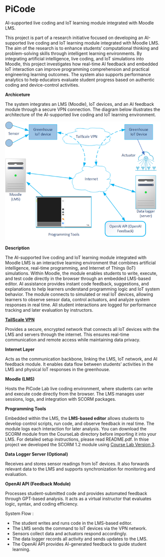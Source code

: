 # PiCode 
AI-supported live coding and IoT learning module integrated with Moodle LMS.

This project is part of a research initiative focused on developing an AI-supported live coding and IoT learning module integrated with Moodle LMS. The aim of the research is to enhance students’ computational thinking and problem-solving skills through intelligent learning environments. By integrating artificial intelligence, live coding, and IoT simulations into Moodle, this project investigates how real-time AI feedback and embedded IoT interaction can improve programming comprehension and practical engineering learning outcomes. The system also supports performance analytics to help educators evaluate student progress based on authentic coding and device-control activities.

**Archiceture**

The system integrates an LMS (Moodle), IoT devices, and an AI feedback module through a secure VPN connection.
The diagram below illustrates the architecture of the AI-supported live coding and IoT learning environment.

<img src="Documentation/Architecture.png" alt="Ilustrasi Irigasi" width="600"/>

**Description**

The AI-supported live coding and IoT learning module integrated with Moodle LMS is an interactive learning environment that combines artificial intelligence, real-time programming, and Internet of Things (IoT) simulations. Within Moodle, the module enables students to write, execute, and test code directly in the browser through an embedded LMS-based editor. AI assistance provides instant code feedback, suggestions, and explanations to help learners understand programming logic and IoT system behavior. The module connects to simulated or real IoT devices, allowing learners to observe sensor data, control actuators, and analyze system responses in real time. All student interactions are logged for performance tracking and later evaluation by instructors.

[**TailScale VPN**](https://tailscale.com)

Provides a secure, encrypted network that connects all IoT devices with the LMS and servers through the internet. This ensures real-time communication and remote access while maintaining data privacy.

**Internet Layer**

Acts as the communication backbone, linking the LMS, IoT network, and AI feedback module. It enables data flow between students’ activities in the LMS and physical IoT responses in the greenhouse.

**Moodle (LMS)**

Hosts the PiCode Lab live coding environment, where students can write and execute code directly from the browser. The LMS manages user sessions, logs, and integration with SCORM packages.

**Programming Tools**

Embedded within the LMS, the **LMS-based editor** allows students to develop control scripts, run code, and observe feedback in real time. The module logs each interaction for later analysis. You can download the SCORM module from the CourseLab directory before importing it into your LMS. For detailed setup instructions, please read README.pdf. In thise project we developed the SCORM 1.2 module using [Course Lab Version 3](https://courselab.ru/_wt/courselab).

**Data Logger Server (Optional)**

Receives and stores sensor readings from IoT devices. It also forwards relevant data to the LMS and supports synchronization for monitoring and evaluation.

**OpenAI API (Feedback Module)**

Processes student-submitted code and provides automated feedback through GPT-based analysis. It acts as a virtual instructor that evaluates logic, syntax, and coding efficiency.

System Flow :

  - The student writes and runs code in the LMS-based editor.
  - The LMS sends the command to IoT devices via the VPN network.
  - Sensors collect data and actuators respond accordingly.
  - The data logger records all activity and sends updates to the LMS.
  - The OpenAI API provides AI-generated feedback to guide student learning.

